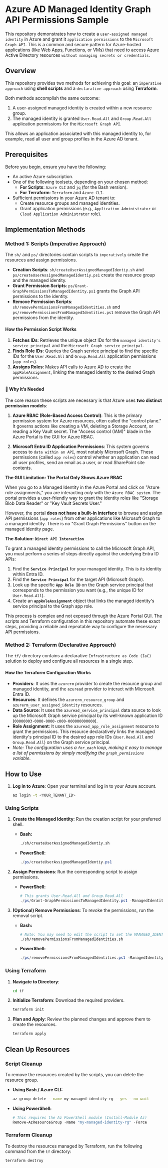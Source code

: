  # Azure AD Managed Identity Graph API Permissions Sample
 
 This repository demonstrates how to create a `user-assigned managed identity` in Azure and grant it `application permissions` to the `Microsoft Graph API`. This is a common and secure pattern for Azure-hosted applications (like Web Apps, Functions, or VMs) that need to access Azure Active Directory resources `without managing secrets or credentials`.
 
 ## Overview
 
 This repository provides two methods for achieving this goal: an `imperative approach` using **shell scripts** and a `declarative approach` using **Terraform**.
 
 Both methods accomplish the same outcome:
 1.  A user-assigned managed identity is created within a new resource group.
 2.  The managed identity is granted `User.Read.All` and `Group.Read.All` application permissions for the `Microsoft Graph API`.
 
 This allows an application associated with this managed identity to, for example, read all user and group profiles in the Azure AD tenant.
 
 ## Prerequisites
 
 Before you begin, ensure you have the following:
 
 *   An active Azure subscription.
 *   One of the following toolsets, depending on your chosen method:
     *   **For Scripts**: `Azure CLI` and `jq` (for the Bash version).
     *   **For Terraform**: `Terraform` and `Azure CLI`.
 *   Sufficient permissions in your Azure AD tenant to:
     *   Create resource groups and managed identities.
     *   Grant application permissions (e.g., `Application Administrator` or `Cloud Application Administrator` role).
 
 ## Implementation Methods
 
 ### Method 1: Scripts (Imperative Approach)
 
 The `sh/` and `ps/` directories contain scripts to `imperatively` create the resources and assign permissions.
 
 *   **Creation Scripts**: `sh/createUserAssignedManagedIdentiy.sh` and `ps/createUserAssignedManagedIdentiy.ps1` create the resource group and the managed identity.
 *   **Grant Permission Scripts**: `ps/Grant-GraphPermissionsToManagedIdentity.ps1` grants the Graph API permissions to the identity.
 *   **Remove Permission Scripts**: `sh/removePermissionsFromManagedIdentities.sh` and `ps/removePermissionsFromManagedIdentities.ps1` remove the Graph API permissions from the identity.
 
 #### How the Permission Script Works
 
 1.  **Fetches IDs**: Retrieves the unique object IDs for the `managed identity's service principal` and the `Microsoft Graph service principal`.
 2.  **Finds Role IDs**: Queries the Graph service principal to find the specific IDs for the `User.Read.All` and `Group.Read.All` application permissions (`app roles`).
 3.  **Assigns Roles**: Makes API calls to Azure AD to create the `appRoleAssignment`, linking the managed identity to the desired Graph permissions.
 
 #### 🔐 Why it’s Needed
 The core reason these scripts are necessary is that Azure uses **two distinct permission models**:
 
 1.  **Azure RBAC (Role-Based Access Control)**: This is the primary permission system for Azure resources, often called the "control plane." It governs actions like creating a VM, deleting a Storage Account, or reading a Key Vault secret. The "Access control (IAM)" blade in the Azure Portal is the GUI for Azure RBAC.
 
 2.  **Microsoft Entra ID Application Permissions**: This system governs access to `data within an API`, most notably Microsoft Graph. These permissions (called `app roles`) control whether an application can read all user profiles, send an email as a user, or read SharePoint site contents.
 
 **The GUI Limitation: The Portal Only Shows Azure RBAC**
 
 When you go to a Managed Identity in the Azure Portal and click on "Azure role assignments," you are interacting *only* with the `Azure RBAC system`. The portal provides a user-friendly way to grant the identity roles like "Storage Blob Data Reader" or "Key Vault Secrets User."
 
 However, the portal **does not have a built-in interface** to browse and assign API permissions (`app roles`) from other applications like Microsoft Graph to a managed identity. There is no "Grant Graph Permissions" button on the managed identity page.
 
 **The Solution: `Direct API Interaction`**
 
 To grant a managed identity permissions to call the Microsoft Graph API, you must perform a series of steps directly against the underlying Entra ID APIs:
 
 1.  Find the **`Service Principal`** for your managed identity. This is its identity within Entra ID.
 2.  Find the **`Service Principal`** for the target API (Microsoft Graph).
 3.  Look up the specific **`App Role ID`** on the Graph service principal that corresponds to the permission you want (e.g., the unique ID for `User.Read.All`).
 4.  Create an **`appRoleAssignment`** object that links the managed identity's service principal to the Graph app role.
 
 This process is complex and not exposed through the Azure Portal GUI. The scripts and Terraform configuration in this repository automate these exact steps, providing a reliable and repeatable way to configure the necessary API permissions.
 
 ### Method 2: Terraform (Declarative Approach)
 
 The `tf/` directory contains a declarative `Infrastructure as Code (IaC)` solution to deploy and configure all resources in a single step.
 
 #### How the Terraform Configuration Works
 
 *   **Providers**: It uses the `azurerm` provider to create the resource group and managed identity, and the `azuread` provider to interact with Microsoft Entra ID.
 *   **Resources**: It defines the `azurerm_resource_group` and `azurerm_user_assigned_identity` resources.
 *   **Data Source**: It uses the `azuread_service_principal` data source to look up the Microsoft Graph service principal by its well-known application ID (`00000003-0000-0000-c000-000000000000`).
 *   **Role Assignment**: It uses the `azuread_app_role_assignment` resource to grant the permissions. This resource declaratively links the managed identity's principal ID to the desired app role IDs (`User.Read.All` and `Group.Read.All`) on the Graph service principal.
   *   *Note: The configuration uses a `for_each` loop, making it easy to manage a list of permissions by simply modifying the `graph_permissions` variable.*
 
 ## How to Use
 
 1.  **Log in to Azure**:
     Open your terminal and log in to your Azure account.
     ```sh
     az login -t <YOUR_TENANT_ID>
     ```
 
 ### Using Scripts
 
 1.  **Create the Managed Identity**: Run the creation script for your preferred shell.
     *   **Bash:**
         ```bash
         ./sh/createUserAssignedManagedIdentiy.sh
         ```
     *   **PowerShell:**
         ```powershell
         ./ps/createUserAssignedManagedIdentiy.ps1
         ```
 
 2.  **Assign Permissions**: Run the corresponding script to assign permissions.
     *   **PowerShell:**
         ```powershell
         # This grants User.Read.All and Group.Read.All
         ./ps/Grant-GraphPermissionsToManagedIdentity.ps1 -ManagedIdentityName "my-demo-identity"
         ```
 
 3.  **(Optional) Remove Permissions**: To revoke the permissions, run the removal script.
     *   **Bash:**
         ```bash
         # Note: You may need to edit the script to set the MANAGED_IDENTITY_NAME variable
         ./sh/removePermissionsFromManagedIdentities.sh
         ```
     *   **PowerShell:**
         ```powershell
         ./ps/removePermissionsFromManagedIdentities.ps1 -ManagedIdentityName "my-demo-identity"
         ```
 
 ### Using Terraform
 
 1.  **Navigate to Directory**:
     ```sh
     cd tf
     ```
 
 2.  **Initialize Terraform**: Download the required providers.
     ```sh
     terraform init
     ```
 
 3.  **Plan and Apply**: Review the planned changes and approve them to create the resources.
     ```sh
     terraform apply
     ```
 
 ## Clean Up Resources
 
 ### Script Cleanup
 
 To remove the resources created by the scripts, you can delete the resource group.
 
 *   **Using Bash / Azure CLI:**
     ```sh
     az group delete --name my-managed-identity-rg --yes --no-wait
     ```
 *   **Using PowerShell:**
     ```powershell
     # This requires the Az PowerShell module (Install-Module Az)
     Remove-AzResourceGroup -Name "my-managed-identity-rg" -Force
     ```
 
 ### Terraform Cleanup
 
 To destroy the resources managed by Terraform, run the following command from the `tf` directory:
 ```sh
 terraform destroy
 ```